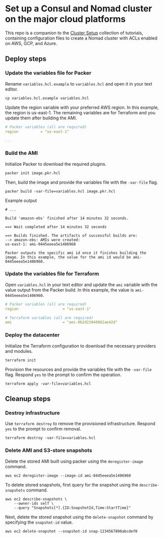 # Set up a Consul and Nomad cluster on the major cloud platforms

This repo is a companion to the [Cluster Setup](https://developer.hashicorp.com/nomad/tutorials/cluster-setup) collection of tutorials, containing configuration files to create a Nomad cluster with ACLs enabled on AWS, GCP, and Azure.

## Deploy steps

### Update the variables file for Packer

Rename `variables.hcl.example` to `variables.hcl` and open it in your text editor.

```
cp variables.hcl.example variables.hcl
```

Update the region variable with your preferred AWS region. In this example, the region is us-east-1. The remaining variables are for Terraform and you update them after building the AMI.

```yaml
# Packer variables (all are required)
region          = "us-east-1"

...
```

### Build the AMI

Initialize Packer to download the required plugins.

```
packer init image.pkr.hcl
```


Then, build the image and provide the variables file with the `-var-file` flag.

```
packer build -var-file=variables.hcl image.pkr.hcl
```

Example output

```
# ...

Build 'amazon-ebs' finished after 14 minutes 32 seconds.

==> Wait completed after 14 minutes 32 seconds

==> Builds finished. The artifacts of successful builds are:
--> amazon-ebs: AMIs were created:
us-east-1: ami-0445eeea5e1406960

Packer outputs the specific ami id once it finishes building the image. In this example, the value for the ami id would be ami-0445eeea5e1406960.
```

### Update the variables file for Terraform

Open `variables.hcl` in your text editor and update the `ami` variable with the value output from the Packer build. In this example, the value is `ami-0445eeea5e1406960`.

```yaml
# Packer variables (all are required)
region                    = "us-east-1"

# Terraform variables (all are required)
ami                       = "ami-0b2d23848882ae42d"
```

### Deploy the datacenter

Initialize the Terraform configuration to download the necessary providers and modules.

```
terraform init
```

Provision the resources and provide the variables file with the `-var-file` flag. Respond `yes` to the prompt to confirm the operation.

```
terraform apply -var-file=variables.hcl
```

## Cleanup steps

### Destroy infrastructure

Use `terraform destroy` to remove the provisioned infrastructure. Respond `yes` to the prompt to confirm removal.

```
terraform destroy -var-file=variables.hcl
```

### Delete AMI and S3-store snapshots

Delete the stored AMI built using packer using the `deregister-image` command. 

```
aws ec2 deregister-image --image-id ami-0445eeea5e1406960
```

To delete stored snapshots, first query for the snapshot using the `describe-snapshots` command.

```
aws ec2 describe-snapshots \
    --owner-ids self \
    --query "Snapshots[*].{ID:SnapshotId,Time:StartTime}"
```

Next, delete the stored snapshot using the `delete-snapshot` command by specifying the `snapshot-id` value.

```
aws ec2 delete-snapshot --snapshot-id snap-1234567890abcdef0
```